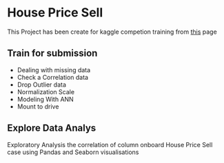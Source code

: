 # House Price Sell
This Project has been create for kaggle competion training from [this](https://www.kaggle.com/c/house-prices-advanced-regression-techniques) page
## Train for submission
* Dealing with missing data
* Check a Correlation data
* Drop Outlier data
* Normalization Scale
* Modeling With ANN
* Mount to drive
## Explore Data Analys
  Exploratory Analysis the correlation of column onboard House Price Sell case using Pandas and Seaborn visualisations
